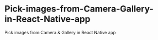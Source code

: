 # Pick-images-from-Camera-Gallery-in-React-Native-app
Pick images from Camera &amp; Gallery in React Native app
